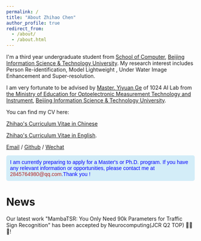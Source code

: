 ```yaml
---
permalink: /
title: "About Zhihao Chen"
author_profile: true
redirect_from: 
  - /about/
  - /about.html
---
```


I'm a third year undergraduate student from [School of Computer](https://jsjxy.bistu.edu.cn/), [Beijing Information Science & Technology University](https://www.bistu.edu.cn/). My research interest includes Person Re-identification, Model Lightweight , Under Water Image Enhancement and Super-resolution.


I am very fortunate to be advised by [Master. Yiyuan Ge](https://scholar.google.com/citations?user=qKxpHGcAAAAJ&hl=zh-CN) of 1024 AI Lab from [the Ministry of Education for Optoelectronic Measurement Technology and Instrument](https://gd.bistu.edu.cn/), [Beijing Information Science & Technology University](https://www.bistu.edu.cn/).

You can find my CV here: 

[Zhihao's Curriculum Vitae in Chinese](../assets/ch1.pdf)   

[Zhihao's Curriculum Vitae in English](../assets/en1.pdf).


[Email](mailto:2845764980@qq.com) / [Github](https://github.com/1024AILab) / [Wechat](../images/wechat.jpg)



<div style="background-color: #d3edf8; padding: 10px; border-radius: 5px; color: #0000FF; font-family: Arial, sans-serif;">   I am currently preparing to apply for a Master's or Ph.D. program. If you have any relevant information or opportunities, please contact me at <span style="color: #B22222;">2845764980@qq.com</span>.Thank you ! </div>



News
======
Our latest work "MambaTSR: You Only Need 90k Parameters for Traffic Sign Recognition" has been accepted by Neurocomputing(JCR Q2 TOP) 🎉🎉🎉!
